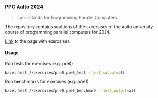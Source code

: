### PPC Aalto 2024

> ppc - stands for Programming Parallel Computers.

The repository contains soultions of the excersises of the Aalto university course of programming parallel computers for 2024.

[Link](https://ppc-exercises.cs.aalto.fi/course/aalto2024) to the page with exercsises.

#### Usage

Run tests for exercises (e.g. pre0)

```bash
bazel test //exercises/pre0:pre0_test --test_output=all
```

Run benchmarks for exercises (e.g. pre0)

```bash
bazel test //exercises/pre0:pre0_benchmark --test_output=all
```
